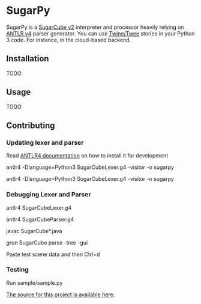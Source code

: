 # SugarPy
SugarPy is a [SugarCube v2][sugarv2] interpreter and processor heavily relying on
[ANTLR v4][antlr4] parser generator.
You can use [Twine/Twee][twinery] stories in your Python 3 code. For instance,
in the cloud-based backend.

## Installation
TODO

## Usage
TODO

## Contributing

### Updating lexer and parser

Read [ANTLR4 documentation][antlr4docs] on how to install it for development

antlr4 -Dlanguage=Python3 SugarCubeLexer.g4 -visitor -o sugarpy

antlr4 -Dlanguage=Python3 SugarCubeLexer.g4 -visitor -o sugarpy

### Debugging Lexer and Parser

antlr4 SugarCubeLexer.g4

antlr4 SugarCubeParser.g4

javac SugarCube*.java

grun SugarCube parse -tree -gui

Paste test scene data and then Ctrl+d


### Testing

Run sample/sample.py

[The source for this project is available here][src].

[sugarv2]: http://www.motoslave.net/sugarcube/2/
[antlr4]: https://github.com/antlr/antlr4
[antlr4docs]: https://github.com/antlr/antlr4/blob/master/doc/faq/installation.md
[twinery]: http://twinery.org/
[src]: https://github.com/Braza/sugarpy